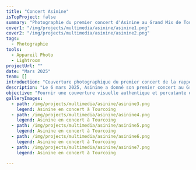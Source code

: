 ```yaml
---
title: "Concert Asinine"
isTopProject: false
summary: "Photographie du premier concert d'Asinine au Grand Mix de Tourcoing, capturant l'essence de sa performance live pour Share Music."
cover1: "/img/projects/multimedia/asinine/asinine1.png"
cover2: "/img/projects/multimedia/asinine/asinine2.png"
tags:
  - Photographie
tools:
  - Appareil Photo
  - Lightroom
projectUrl: ""
date: "Mars 2025"
team: []
introduction: "Couverture photographique du premier concert de la rappeuse marseillaise Asinine au Grand Mix de Tourcoing, suite à la sortie de son projet La Jetée."
description: "Le 6 mars 2025, Asinine a donné son premier concert au Grand Mix de Tourcoing, marquant le lancement scénique de son EP La Jetée. En tant que photographe pour Share Music, j'ai eu l'opportunité de capturer des moments clés de cette performance, immortalisant l'énergie et l'émotion de l'artiste sur scène. Mon travail a été diffusé sur les plateformes de Share Music, contribuant à promouvoir l'événement et à documenter ce moment important dans la carrière d'Asinine."
objective: "Fournir une couverture visuelle authentique et percutante du premier concert d'Asinine, reflétant l'atmosphère de l'événement et soutenant la visibilité de l'artiste et de Share Music."
galleryImages:
  - path: /img/projects/multimedia/asinine/asinine3.png
    legend: Asinine en concert à Tourcoing
  - path: /img/projects/multimedia/asinine/asinine4.png
    legend: Asinine en concert à Tourcoing
  - path: /img/projects/multimedia/asinine/asinine5.png
    legend: Asinine en concert à Tourcoing
  - path: /img/projects/multimedia/asinine/asinine6.png
    legend: Asinine en concert à Tourcoing
  - path: /img/projects/multimedia/asinine/asinine7.png
    legend: Asinine en concert à Tourcoing

---
```


